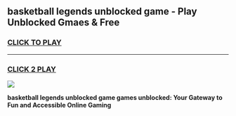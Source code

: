 
## basketball legends unblocked game - Play Unblocked Gmaes & Free
<h3>
<a href="https://news.freeplayer.one?title=basketball_legends_unblocked_game&ref=23F">CLICK TO PLAY</a></h3>
<hr>

<h3>
<a href="https://news.freeplayer.one?title=basketball_legends_unblocked_game&ref=23F">CLICK 2 PLAY</a>
  
</h3>

<a href="https://news.freeplayer.one?title=basketball_legends_unblocked_game&ref=23F/"><img src="https://clearcache.store/games.png"></a>


**basketball legends unblocked game games unblocked: Your Gateway to Fun and Accessible Online Gaming**
